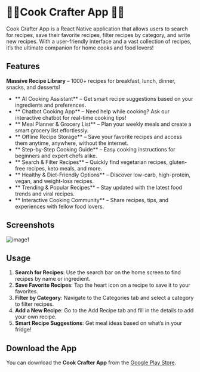 # 🍴🥣Cook Crafter App 🍕😋

Cook Crafter App is a React Native application that allows users to search for recipes, save their favorite recipes, filter recipes by category, and write new recipes. With a user-friendly interface and a vast collection of recipes, it’s the ultimate companion for home cooks and food lovers!

## Features

**Massive Recipe Library** – 1000+ recipes for breakfast, lunch, dinner, snacks, and desserts!
- ** AI Cooking Assistant** – Get smart recipe suggestions based on your ingredients and preferences.
- ** Chatbot Cooking App** – Need help while cooking? Ask our interactive chatbot for real-time cooking tips!
- ** Meal Planner & Grocery List** – Plan your weekly meals and create a smart grocery list effortlessly.
- ** Offline Recipe Storage** – Save your favorite recipes and access them anytime, anywhere, without the internet.
- ** Step-by-Step Cooking Guide** – Easy cooking instructions for beginners and expert chefs alike.
- ** Search & Filter Recipes** – Quickly find vegetarian recipes, gluten-free recipes, keto meals, and more.
- ** Healthy & Diet-Friendly Options** – Discover low-carb, high-protein, vegan, and weight-loss recipes.
- ** Trending & Popular Recipes** – Stay updated with the latest food trends and viral recipes.
- ** Interactive Cooking Community** – Share recipes, tips, and experiences with fellow food lovers.



## Screenshots

![image1](https://github.com/user-attachments/assets/11eb980f-7724-492b-a63e-019a49386371)


## Usage

1. **Search for Recipes**: Use the search bar on the home screen to find recipes by name or ingredient.
2. **Save Favorite Recipes**: Tap the heart icon on a recipe to save it to your favorites.
3. **Filter by Category**: Navigate to the Categories tab and select a category to filter recipes.
4. **Add a New Recipe**: Go to the Add Recipe tab and fill in the details to add your own recipe.
5. **Smart Recipe Suggestions**: Get meal ideas based on what’s in your fridge!

## Download the App

You can download the **Cook Crafter App** from the [Google Play Store](https://play.google.com/store/apps/details?id=com.cookcrafter.recipe).

